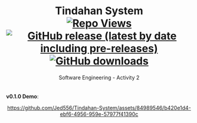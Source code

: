 <div align=center>
<h1>
Tindahan System
<br>
    <a href="#"><img src="https://komarev.com/ghpvc/?username=Tindahan-System&label=views&color=0e75b6&style=flat" alt="Repo Views"></a>
    <a href="https://github.com/Jed556/Tindahan-System/releases"><img alt="GitHub release (latest by date including pre-releases)" src="https://img.shields.io/github/v/release/Jed556/Tindahan-System?include_prereleases&color=35566D&logo=github&logoColor=white&label=latest"></a>
    <a href="https://github.com/Jed556/Tindahan-System/releases"><img alt="GitHub downloads" src="https://img.shields.io/github/downloads/Jed556/Tindahan-System/total?label=downloads&logo=data:image/png;base64,iVBORw0KGgoAAAANSUhEUgAAABAAAAAQCAYAAAAf8/9hAAAACXBIWXMAAA7EAAAOxAGVKw4bAAAA2klEQVQ4jZ2SMWpCQRCGv5WHWKQIHsAj5Ah2IR7ByhvYpUiVxkqipPCE5gKKBB5Y+KXIIzzXWX3mh2FhZ/5vZ3YXAqkzdavumtiqs6g2MvfV2kvVaj+v7wWMChgE+4MmdxMQ7RVz14r/Dbirg7+Z1BHw2ERJT+oe2KeUvs4y6ntw8yUtLtAq6rqDeaPG/XWAlM0Z5KOzWZ2owwCybJk/c7M6VCf4+0XHhU5e1bfoZHWs1hVwInjflBLA6vrAnCrgADyrxwZGa83Va60vwCGpU2ADPNw4Ldc3MP8Bk60okvXOxJoAAAAASUVORK5CYII="></a>
</h1>
</div>
<div align=center>
Software Engineering - Activity 2
</div>
<br>
<br>

<div align=center>
<div align=left><b>v0.1.0 Demo</b>:</div>
    
https://github.com/Jed556/Tindahan-System/assets/84989546/b420e1d4-ebf6-4956-959e-57977f41390c

</div>
